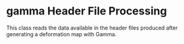 # gamma Header File Processing

This class reads the data available in the header files produced after generating a deformation map with Gamma.
